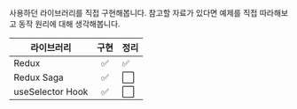 사용하던 라이브러리를 직접 구현해봅니다.
참고할 자료가 있다면 예제를 직접 따라해보고 동작 원리에 대해 생각해봅니다.

| 라이브러리       | 구현 | 정리 |
| ---------------- | :--: | ---- |
| Redux            |  ✅  | ✅ |
| Redux Saga       |  ✅  | ⬜️  |
| useSelector Hook |  ✅  | ⬜️  |
